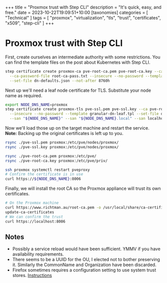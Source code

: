 +++
title = "Proxmox trust with Step CLI"
description = "It's quick, easy, and free."
date = 2023-10-22T19:09:51+10:00
[taxonomies]
categories = [ "Technical" ]
tags = [ "proxmox", "virtualization", "tls", "trust", "certificates", "x509", "step-cli" ]
+++

# Proxmox trust with Step CLI

First, create ourselves an intermediate authority with some restrictions.
You can find the template files on the post about Kubernetes with Step CLI.

```sh
step certificate create proxmox-ca pve-root-ca.pem pve-root-ca.key --ca root-ca.pem --ca-key root-ca-key.pem \
  --ca-password-file root-ca-pass.txt --insecure --no-password --template granular-dn-intermediate.tpl \
  --set-file dn-defaults.json --not-after 8760h
```

Next up we'll need a leaf node certificate for TLS.
Substitute your node name as required.

```sh
export NODE_DNS_NAME=proxmox
step certificate create proxmox-tls pve-ssl.pem pve-ssl.key --ca pve-root-ca.pem --ca-key pve-root-ca.key \
  --insecure --no-password --template granular-dn-leaf.tpl --set-file dn-defaults.json --not-after 2160h --bundle \
  --san "${NODE_DNS_NAME}" --san "${NODE_DNS_NAME}.local" --san localhost --san 127.0.0.1 --san ::1 --san "$(getent hosts ${NODE_DNS_NAME} | cut -f1 -d' ')"
```

Now we'll load those up on the target machine and restart the service.
**Note:** Backing up the original certificates is left up to you.

```sh
rsync ./pve-ssl.pem proxmox:/etc/pve/nodes/proxmox/
rsync ./pve-ssl.key proxmox:/etc/pve/nodes/proxmox/

rsync ./pve-root-ca.pem proxmox:/etc/pve/
rsync ./pve-root-ca.key proxmox:/etc/pve/priv/

ssh proxmox systemctl restart pveproxy
# Confirm the certificate is in use
curl https://${NODE_DNS_NAME}:8006
```

Finally, we will install the root CA so the Proxmox appliance will trust its own certificates.

```sh
# On the Proxmox machine
curl https://www.richtman.au/root-ca.pem -o /usr/local/share/ca-certificates/richtman-au.crt
update-ca-certificates
# We can confirm the trust
curl https://localhost:8006
```

## Notes

- Possibly a service reload would have been sufficient. YMMV if you have availability requirements.
- There seems to be a UUID for the OU, I elected not to bother preserving it.
  Similarly the CommonName and Organization have been discarded.
- Firefox sometimes requires a configuration setting to use system trust stores.
  [Instructions](https://support.mozilla.org/en-US/kb/setting-certificate-authorities-firefox)
